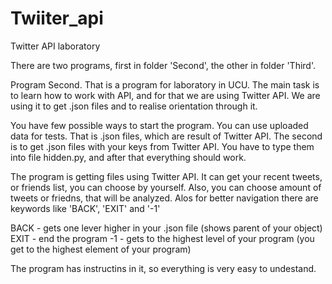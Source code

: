 # Twiiter_api
Twitter API laboratory

There are two programs, first in folder 'Second', the other in folder 'Third'.

Program Second. That is a program for laboratory in UCU. The main task is to learn how to work with API, and for that we are using Twitter API. We are using it to get .json files and to realise orientation through it.

You have few possible ways to start the program. You can use uploaded data for tests. That is .json files, which are result of Twitter API. The second is to get .json files with your keys from Twitter API. You have to type them into file hidden.py, and after that everything should work.

The program is getting files using Twitter API. It can get your recent tweets, or friends list, you can choose by yourself. Also, you can choose amount of tweets or friedns, that will be analyzed. Alos for better navigation there are keywords like 'BACK', 'EXIT' and '-1'

BACK - gets one lever higher in your .json file (shows parent of your object)
EXIT - end the program
-1 - gets to the highest level of your program (you get to the highest element of your program)

The program has instructins in it, so everything is very easy to undestand.
